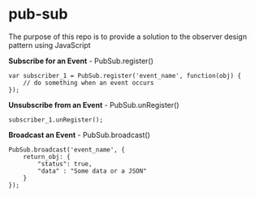 # pub-sub
The purpose of this repo is to provide a solution to the observer design pattern using JavaScript

**Subscribe for an Event** - PubSub.register()

```code
var subscriber_1 = PubSub.register('event_name', function(obj) {
    // do something when an event occurs
});
```

**Unsubscribe from an Event** - PubSub.unRegister()

```code
subscriber_1.unRegister();
```

**Broadcast an Event** - PubSub.broadcast()
```code
PubSub.broadcast('event_name', {
    return_obj: {
        "status": true,
        "data" : "Some data or a JSON"
    }
});
```
